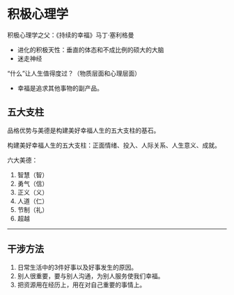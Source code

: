 # 积极心理学

积极心理学之父：《持续的幸福》马丁·塞利格曼

- 进化的积极天性：垂直的体态和不成比例的硕大的大脑
- 迷走神经

“什么”让人生值得度过？（物质层面和心理层面）

- 幸福是追求其他事物的副产品。

## 五大支柱

品格优势与美德是构建美好幸福人生的五大支柱的基石。

构建美好幸福人生的五大支柱：正面情绪、投入、人际关系、人生意义、成就。

六大美德：

1. 智慧（智）
2. 勇气（信）
3. 正义（义）
4. 人道（仁）
5. 节制（礼）
6. 超越

---

## 干涉方法

1. 日常生活中的3件好事以及好事发生的原因。
2. 别人很重要，要与别人沟通，为别人服务使我们幸福。
3. 把资源用在经历上，用在对自己重要的事情上。
